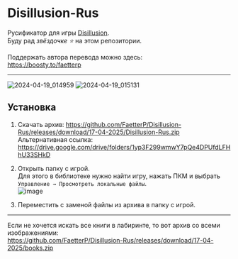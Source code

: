 # Disillusion-Rus

Русификатор для игры [Disillusion](https://store.steampowered.com/app/1490060).  
Буду рад *звёздочке ⭐* на этом репозитории.

Поддержать автора перевода можно здесь:  
https://boosty.to/faetterp

---

![2024-04-19_014959](https://github.com/FaetterP/Disillusion-Rus/assets/56697273/82db48e7-65cb-4579-bcb9-e926dbbe6b72)
![2024-04-19_015131](https://github.com/FaetterP/Disillusion-Rus/assets/56697273/e528087c-412f-472b-9965-0d9b39db3ce6)

## Установка

1) Скачать архив: https://github.com/FaetterP/Disillusion-Rus/releases/download/17-04-2025/Disillusion-Rus.zip  
Альтернативная ссылка: https://drive.google.com/drive/folders/1yp3F299wmwY7pQe4DPUfdLFHhU33SHkD

2) Открыть папку с игрой.  
Для этого в библиотеке нужно найти игру, нажать ПКМ и выбрать `Управление → Просмотреть локальные файлы`.  
![image](https://github.com/FaetterP/Disillusion-Rus/assets/56697273/cf2b574e-f3cc-4da1-88f3-c76227b659ec)

3) Переместить с заменой файлы из архива в папку с игрой.

---

Если не хочется искать все книги в лабиринте, то вот архив со всеми изображениями:  
https://github.com/FaetterP/Disillusion-Rus/releases/download/17-04-2025/books.zip
